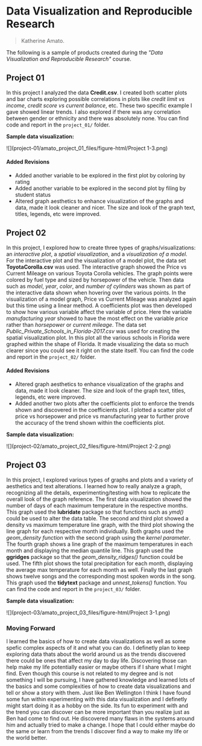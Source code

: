 # Data Visualization and Reproducible Research

> Katherine Amato. 


The following is a sample of products created during the _"Data Visualization and Reproducible Research"_ course.


## Project 01

In this project I analyzed the data **Credit.csv**. I created both scatter plots and bar charts exploring possible correlations in plots like *credit limit vs income*, *credit score vs current balance*, etc. These two specific example I gave showed linear trends. I also explored if there was any correlation between gender or ethnicity and there was absolutely none. You can find code and report in the `project_01/` folder.

**Sample data visualization:** 

![](project-01/amato_project_01_files/figure-html/Project 1-3.png)<!-- -->

#### Added Revisions
- Added another variable to be explored in the first plot by coloring by rating
- Added another variable to be explored in the second plot by filing by student status
- Altered graph aesthetics to enhance visualization of the graphs and data, made it look cleaner and nicer. The size and look of the graph text, titles, legends, etc were improved.


## Project 02
In this project, I explored how to create three types of graphs/visualizations: an *interactive plot*, a *spatial visualization*, and a *visualization of a model*. For the interactive plot and the visualization of a model plot, the data set **ToyotaCorolla.csv** was used. The interactive graph showed the Price vs Current Mileage on various Toyota Corolla vehicles. The graph points were colored by fuel type and sized by horsepower of the vehicle. Then data such as *model*, *year*, *color*, and *number of cylinders* was shown as part of the interactive data shown when hovering over the various points. In the visualization of a model graph, Price vs Current Mileage was analyzed again but this time using a linear method. A coefficients plot was then developed to show how various variable affect the variable of price. Here the variable *manufacturing year* showed to have the most effect on the variable *price* rather than *horsepower* or *current mileage*. The data set *Public_Private_Schools_in_Florida-2017.csv* was used for creating the spatial visualization plot. In this plot all the various schools in Florida were graphed within the shape of Florida. It made visualizing the data so much clearer since you could see it right on the state itself. You can find the code and report in the `project_02/` folder.

#### Added Revisions
- Altered graph aesthetics to enhance visualization of the graphs and data, made it look cleaner. The size and look of the graph text, titles, legends, etc were improved.
- Added another two plots after the coefficients plot to enforce the trends shown and discovered in the coefficients plot. I plotted a scatter plot of price vs horsepower and price vs manufacturing year to further prove the accuracy of the trend shown within the coefficients plot.


**Sample data visualization:** 

![](project-02/amato_project_02_files/figure-html/Project 2-2.png)<!-- -->


## Project 03
In this project, I explored various types of graphs and plots and a variety of aesthetics and text alterations. I learned how to really analyze a graph, recognizing all the details, experimenting/testing with how to replicate the overall look of the graph reference. The first data visualization showed the number of days of each maximum temperature in the respective months. This graph used the **lubridate** package so that functions such as *ymd()* could be used to alter the data table. The second and third plot showed a density vs maximum temperature line graph, with the third plot showing the line graph for each respective month individually. Both graphs used the *geom_density function* with the second graph using the *kernel parameter*. The fourth graph shows a line graph of the maximum temperatures in each month and displaying the median quantile line. This graph used the **ggridges** package so that the *geom_density_ridges()* function could be used. The fifth plot shows the total precipitation for each month, displaying the average max temperature for each month as well. Finally the last graph shows twelve songs and the corresponding most spoken words in the song. This graph used the **tidytext** package and *unnest_tokens()* function. You can find the code and report in the `project_03/` folder.

**Sample data visualization:** 

![](project-03/amato_project_03_files/figure-html/Project 3-1.png)<!-- -->


### Moving Forward
I learned the basics of how to create data visualizations as well as some spefic complex aspects of it and what you can do. I definetly plan to keep exploring data thats about the world around us as the trends discovered there could be ones that affect my day to day life. Discovering those can help make my life potentially easier or maybe others if I share what I might find. Even though this course is not related to my degree and is not something I will be pursuing, I have gathered knowledge and learned lots of the basics and some complexities of how to create data visualizations and tell or show a story with them. Just like Ben Wellington I think I have found some fun within experimenting with this data visualization and I definetly might start doing it as a hobby on the side. Its fun to experiment with and the trend you can discover can be more important than you realize just as Ben had come to find out. He discovered many flaws in the systems around him and actually tried to make a change. I hope that I could either maybe do the same or learn from the trends I discover find a way to make my life or the world better.